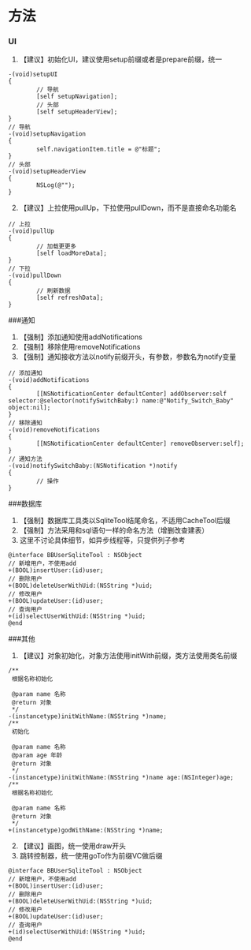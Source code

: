 # 方法

### UI

1. 【建议】初始化UI，建议使用setup前缀或者是prepare前缀，统一
```objc
-(void)setupUI
{
        // 导航
        [self setupNavigation];
        // 头部
        [self setupHeaderView];
}
// 导航
-(void)setupNavigation
{
        self.navigationItem.title = @"标题";
}
// 头部
-(void)setupHeaderView
{
        NSLog(@"");
}
```
2. 【建议】上拉使用pullUp，下拉使用pullDown，而不是直接命名功能名
```objc
// 上拉
-(void)pullUp
{
        // 加载更更多
        [self loadMoreData];
}
// 下拉
-(void)pullDown
{
        // 刷新数据
        [self refreshData];
}
```

###通知
1. 【强制】添加通知使用addNotifications
2. 【强制】移除使用removeNotifications
3. 【强制】通知接收方法以notify前缀开头，有参数，参数名为notify变量
```objc
// 添加通知
-(void)addNotifications
{
        [[NSNotificationCenter defaultCenter] addObserver:self selector:@selector(notifySwitchBaby:) name:@"Notify_Switch_Baby" object:nil];
}
// 移除通知
-(void)removeNotifications
{
        [[NSNotificationCenter defaultCenter] removeObserver:self];
}
// 通知方法
-(void)notifySwitchBaby:(NSNotification *)notify
{
        // 操作
}
```

###数据库
1. 【强制】数据库工具类以SqliteTool结尾命名，不适用CacheTool后缀
2. 【强制】方法采用和sql语句一样的命名方法（增删改查建表）
3. 这里不讨论具体细节，如异步线程等，只提供列子参考
```objc
@interface BBUserSqliteTool : NSObject
// 新增用户，不使用add
+(BOOL)insertUser:(id)user;
// 删除用户
+(BOOL)deleteUserWithUid:(NSString *)uid;
// 修改用户
+(BOOL)updateUser:(id)user;
// 查询用户
+(id)selectUserWithUid:(NSString *)uid;
@end
```

###其他
1. 【建议】对象初始化，对象方法使用initWith前缀，类方法使用类名前缀
```objc
/**
 根据名称初始化

 @param name 名称
 @return 对象
 */
-(instancetype)initWithName:(NSString *)name;
/**
 初始化

 @param name 名称
 @param age 年龄
 @return 对象
 */
-(instancetype)initWithName:(NSString *)name age:(NSInteger)age;
/**
 根据名称初始化

 @param name 名称
 @return 对象
 */
+(instancetype)godWithName:(NSString *)name;
```
2. 【建议】画图，统一使用draw开头
3. 跳转控制器，统一使用goTo作为前缀VC做后缀
```objc
@interface BBUserSqliteTool : NSObject
// 新增用户，不使用add
+(BOOL)insertUser:(id)user;
// 删除用户
+(BOOL)deleteUserWithUid:(NSString *)uid;
// 修改用户
+(BOOL)updateUser:(id)user;
// 查询用户
+(id)selectUserWithUid:(NSString *)uid;
@end
```
